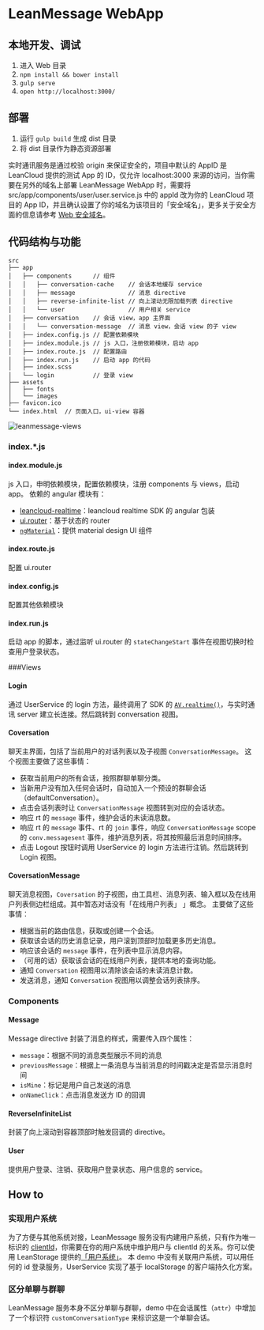 LeanMessage WebApp
====

本地开发、调试
----

1. 进入 Web 目录
2. `npm install && bower install`
3. `gulp serve`
4. `open http://localhost:3000/`

部署
----

1. 运行 `gulp build` 生成 dist 目录
2. 将 dist 目录作为静态资源部署

实时通讯服务是通过校验 origin 来保证安全的，项目中默认的 AppID 是 LeanCloud 提供的测试 App 的 ID，仅允许 localhost:3000 来源的访问，当你需要在另外的域名上部署 LeanMessage WebApp 时，需要将 src/app/components/user/user.service.js 中的 appId 改为你的 LeanCloud 项目的 App ID，并且确认设置了你的域名为该项目的「安全域名」，更多关于安全方面的信息请参考 [Web 安全域名](https://leancloud.cn/docs/data_security.html#Web_安全域名)。

代码结构与功能
----
```
src
├── app
│   ├── components      // 组件
│   │   ├── conversation-cache    // 会话本地缓存 service
│   │   ├── message               // 消息 directive
│   │   ├── reverse-infinite-list // 向上滚动无限加载列表 directive
│   │   └── user                  // 用户相关 service
│   ├── conversation    // 会话 view，app 主界面
│   │   └── conversation-message  // 消息 view，会话 view 的子 view
│   ├── index.config.js // 配置依赖模块
│   ├── index.module.js // js 入口，注册依赖模块，启动 app
│   ├── index.route.js  // 配置路由
│   ├── index.run.js    // 启动 app 的代码
│   ├── index.scss
│   └── login           // 登录 view
├── assets
│   ├── fonts
│   └── images
├── favicon.ico
└── index.html  // 页面入口，ui-view 容器
```
![leanmessage-views](https://cloud.githubusercontent.com/assets/175227/9702711/598c3390-549d-11e5-86c7-32595fbb9013.png)

### index.\*.js
#### index.module.js
js 入口，申明依赖模块，配置依赖模块，注册 components 与 views，启动 app。
依赖的 angular 模块有：
- [leancloud-realtime](https://github.com/leeyeh/angular-leancloud-realtime)：leancloud realtime SDK 的 angular 包装
- [ui.router](https://github.com/angular-ui/ui-router)：基于状态的 router
- [`ngMaterial`](https://material.angularjs.org/)：提供 material design UI 组件

#### index.route.js
配置 ui.router

#### index.config.js
配置其他依赖模块

#### index.run.js
启动 app 的脚本，通过监听 ui.router 的 `stateChangeStart` 事件在视图切换时检查用户登录状态。

###Views
#### Login
通过 UserService 的 login 方法，最终调用了 SDK 的  [`AV.realtime()`](https://leancloud.cn/docs/js_realtime.html#AV_realtime)，与实时通讯 server 建立长连接。然后跳转到 conversation 视图。

#### Coversation
聊天主界面，包括了当前用户的对话列表以及子视图 `ConversationMessage`。
这个视图主要做了这些事情：

- 获取当前用户的所有会话，按照群聊单聊分类。
- 当新用户没有加入任何会话时，自动加入一个预设的群聊会话（defaultConversation）。
- 点击会话列表时让 `ConversationMessage` 视图转到对应的会话状态。
- 响应 rt 的 `message` 事件，维护会话的未读消息数。
- 响应 rt 的 `message` 事件、rt 的 `join` 事件，响应 `ConversationMessage` scope 的 `conv.messagesent` 事件，维护消息列表，将其按照最后消息时间排序。
- 点击 Logout 按钮时调用 UserService 的 login 方法进行注销。然后跳转到 Login 视图。

#### CoversationMessage
聊天消息视图，`Coversation` 的子视图，由工具栏、消息列表、输入框以及在线用户列表侧边栏组成。其中暂态对话没有「在线用户列表」
」概念。
主要做了这些事情：
- 根据当前的路由信息，获取或创建一个会话。
- 获取该会话的历史消息记录，用户滚到顶部时加载更多历史消息。
- 响应该会话的 `message` 事件，在列表中显示消息内容。
- （可用的话）获取该会话的在线用户列表，提供本地的查询功能。
- 通知 `Conversation` 视图用以清除该会话的未读消息计数。
- 发送消息，通知 `Conversation` 视图用以调整会话列表排序。

### Components
#### Message
Message directive 封装了消息的样式，需要传入四个属性：
- `message`：根据不同的消息类型展示不同的消息
- `previousMessage`：根据上一条消息与当前消息的时间戳决定是否显示消息时间
- `isMine`：标记是用户自己发送的消息
- `onNameClick`：点击消息发送方 ID 的回调

#### ReverseInfiniteList
封装了向上滚动到容器顶部时触发回调的 directive。

#### User
提供用户登录、注销、获取用户登录状态、用户信息的 service。

How to
----
### 实现用户系统
为了方便与其他系统对接，LeanMessage 服务没有内建用户系统，只有作为唯一标识的 [clientId](https://leancloud.cn/docs/realtime_v2.html#clientId)，你需要在你的用户系统中维护用户与 clientId 的关系。你可以使用 LeanStorage 提供的[「用户系统」](https://leancloud.cn/docs/js_guide.html#用户)。
本 demo 中没有关联用户系统，可以用任何的 id 登录服务，UserService 实现了基于 localStorage 的客户端持久化方案。

### 区分单聊与群聊
LeanMessage 服务本身不区分单聊与群聊，demo 中在会话属性（`attr`）中增加了一个标识符 `customConversationType` 来标识这是一个单聊会话。
